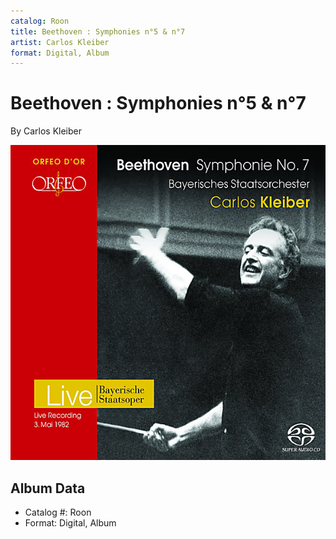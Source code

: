 ```yaml
---
catalog: Roon
title: Beethoven : Symphonies n°5 & n°7
artist: Carlos Kleiber
format: Digital, Album
---
```


# Beethoven : Symphonies n°5 & n°7

By Carlos Kleiber

![](../../assets/albumcovers/Carlos_Kleiber-Beethoven_-_Symphonies_n°5_and_n°7.png)

## Album Data

- Catalog #: Roon
- Format: Digital, Album

